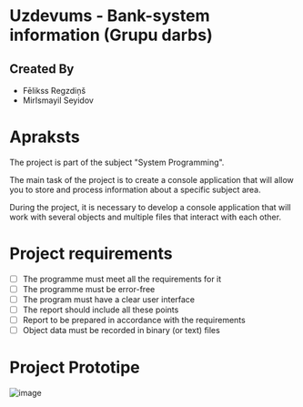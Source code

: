 # Uzdevums - Bank-system information (Grupu darbs)

## Created By
- Fēlikss Regzdiņš
- MirIsmayil Seyidov

# Apraksts
The project is part of the subject "System Programming".

The main task of the project is to create a console application that will allow you to store and process information about a specific subject area.

During the project, it is necessary to develop a console application that will work with several objects and multiple files that interact with each other.

# Project requirements

- [ ] The programme must meet all the requirements for it 
- [ ] The programme must be error-free 
- [ ] The program must have a clear user interface
- [ ] The report should include all these points 
- [ ] Report to be prepared in accordance with the requirements 
- [ ] Object data must be recorded in binary (or text) files 

# Project Prototipe

![image](https://user-images.githubusercontent.com/43446910/224301122-8d3cbd94-e432-46ce-9fad-92f087736ade.png)


